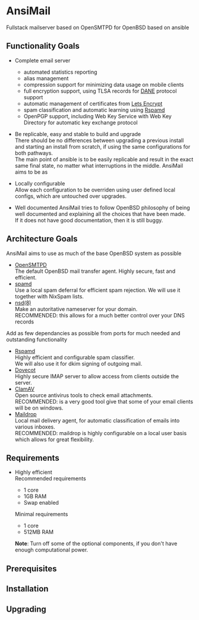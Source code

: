 # AnsiMail
Fullstack mailserver based on OpenSMTPD for OpenBSD based on ansible

## Functionality Goals

* Complete email server 
  * automated statistics reporting
  * alias management
  * compression support for minimizing data usage on mobile clients
  * full encryption support, using TLSA records for [DANE](https://halon.io/blog/what-is-dane/) protocol support
  * automatic management of certificates from [Lets Encrypt](https://letsencrypt.org/)
  * spam classification and automatic learning using [Rspamd](https://rspamd.com)
  * OpenPGP support, including Web Key Service with Web Key Directory for automatic key exchange protocol
   
* Be replicable, easy and stable to build and upgrade  
There should be no differences between upgrading a previous install and starting an install from scratch, if using the same configurations for both pathways.  
The main point of ansible is to be easily replicable and result in the exact same final state, no matter what interruptions in the middle. AnsiMail aims to be as 

* Locally configurable  
Allow each configuration to be overriden using user defined local configs, which are untouched over upgrades.

* Well documented
AnsiMail tries to follow OpenBSD philosophy of being well documented and explaining all the choices that have been made.  
If it does not have good documentation, then it is still buggy.
 
## Architecture Goals
 
AnsiMail aims to use as much of the base OpenBSD system as possible
  * [OpenSMTPD](https://www.opensmtpd.org/)  
  The default OpenBSD mail transfer agent. Highly secure, fast and efficient.
  * [spamd](https://www.openbsd.org/spamd/)  
  Use a local spam deferral for efficient spam rejection. We will use it together with NixSpam lists.
  * [nsd(8)](https://man.openbsd.org/nsd.8)  
  Make an autoritative nameserver for your domain.  
   RECOMMENDED: this allows for a much better control over your DNS records

Add as few dependancies as possible from ports for much needed and outstanding functionality
  * [Rspamd](https://rspamd.com/)  
  Highly efficient and configurable spam classifier.  
  We will also use it for dkim signing of outgoing mail.
  * [Dovecot](https://www.dovecot.org/)  
  Highly secure IMAP server to allow access from clients outside the server.
  * [ClamAV](https://www.clamav.net/)  
  Open source antivirus tools to check email attachments.  
  RECOMMENDED: is a very good tool give that some of your email clients will be on windows.
  * [Maildrop](https://www.courier-mta.org/maildrop/)  
  Local mail delivery agent, for automatic classification of emails into various inboxes.  
  RECOMMENDED: maildrop is highly configurable on a local user basis which allows for great flexibility.

## Requirements

* Highly efficient  
  Recommended requirements
    * 1 core
    * 1GB RAM
    * Swap enabled
  
  Minimal requirements
    * 1 core
    * 512MB RAM

  **Note**: Turn off some of the optional components, if you don't have enough computational power.

## Prerequisites

## Installation

## Upgrading

